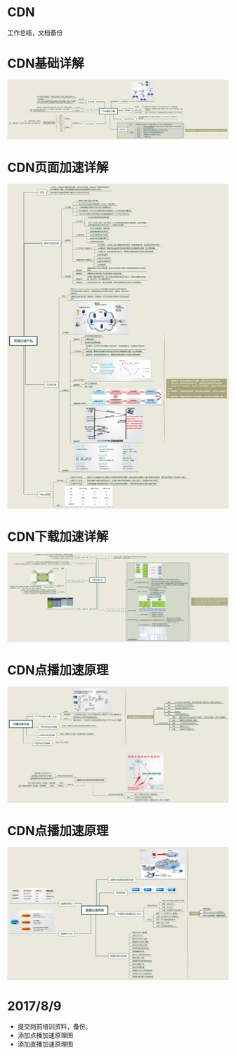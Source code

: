 # CDN
工作总结，文档备份

# CDN基础详解
![CDN入门思维导图](jichu.png)

# CDN页面加速详解
![页面加速思维导图](yemian.png)

# CDN下载加速详解
![下载加速思维导图](xiazai.png)

# CDN点播加速原理
![下载加速思维导图](dianbo.png)

# CDN点播加速原理
![下载加速思维导图](zhibo.png)

# 2017/8/9
* 提交岗前培训资料，备份。
* 添加点播加速原理图
* 添加直播加速原理图